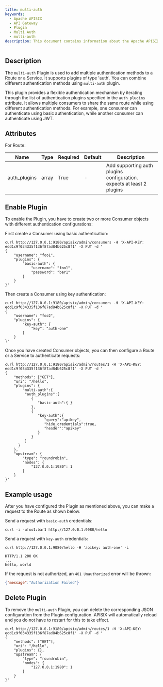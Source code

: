 ```yaml
---
title: multi-auth
keywords:
  - Apache APISIX
  - API Gateway
  - Plugin
  - Multi Auth
  - multi-auth
description: This document contains information about the Apache APISIX multi-auth Plugin.
---
```


<!--
#
# Licensed to the Apache Software Foundation (ASF) under one or more
# contributor license agreements.  See the NOTICE file distributed with
# this work for additional information regarding copyright ownership.
# The ASF licenses this file to You under the Apache License, Version 2.0
# (the "License"); you may not use this file except in compliance with
# the License.  You may obtain a copy of the License at
#
#     http://www.apache.org/licenses/LICENSE-2.0
#
# Unless required by applicable law or agreed to in writing, software
# distributed under the License is distributed on an "AS IS" BASIS,
# WITHOUT WARRANTIES OR CONDITIONS OF ANY KIND, either express or implied.
# See the License for the specific language governing permissions and
# limitations under the License.
#
-->

## Description

The `multi-auth` Plugin is used to add multiple authentication methods to a Route or a Service. It supports plugins of type 'auth'. You can combine different authentication methods using `multi-auth` plugin.

This plugin provides a flexible authentication mechanism by iterating through the list of authentication plugins specified in the `auth_plugins` attribute. It allows multiple consumers to share the same route while using different authentication methods. For example, one consumer can authenticate using basic authentication, while another consumer can authenticate using JWT.

## Attributes

For Route:

| Name         | Type  | Required | Default | Description                                                           |
|--------------|-------|----------|---------|-----------------------------------------------------------------------|
| auth_plugins | array | True     | -       | Add supporting auth plugins configuration. expects at least 2 plugins |

## Enable Plugin

To enable the Plugin, you have to create two or more Consumer objects with different authentication configurations:

First create a Consumer using basic authentication:

```shell
curl http://127.0.0.1:9180/apisix/admin/consumers -H 'X-API-KEY: edd1c9f034335f136f87ad84b625c8f1' -X PUT -d '
{
    "username": "foo1",
    "plugins": {
        "basic-auth": {
            "username": "foo1",
            "password": "bar1"
        }
    }
}'
```

Then create a Consumer using key authentication:

```shell
curl http://127.0.0.1:9180/apisix/admin/consumers -H 'X-API-KEY: edd1c9f034335f136f87ad84b625c8f1' -X PUT -d '
{
    "username": "foo2",
    "plugins": {
        "key-auth": {
            "key": "auth-one"
        }
    }
}'
```

Once you have created Consumer objects, you can then configure a Route or a Service to authenticate requests:

```shell
curl http://127.0.0.1:9180/apisix/admin/routes/1 -H 'X-API-KEY: edd1c9f034335f136f87ad84b625c8f1' -X PUT -d '
{
    "methods": ["GET"],
    "uri": "/hello",
    "plugins": {
        "multi-auth":{
         "auth_plugins":[
            {
               "basic-auth":{ }
            },
            {
               "key-auth":{
                  "query":"apikey",
                  "hide_credentials":true,
                  "header":"apikey"
               }
            }
         ]
      }
    },
    "upstream": {
        "type": "roundrobin",
        "nodes": {
            "127.0.0.1:1980": 1
        }
    }
}'
```

## Example usage

After you have configured the Plugin as mentioned above, you can make a request to the Route as shown below:

Send a request with `basic-auth` credentials:

```shell
curl -i -ufoo1:bar1 http://127.0.0.1:9080/hello
```

Send a request with `key-auth` credentials:

```shell
curl http://127.0.0.1:9080/hello -H 'apikey: auth-one' -i
```

```
HTTP/1.1 200 OK
...
hello, world
```

If the request is not authorized, an `401 Unauthorized` error will be thrown:

```json
{"message":"Authorization Failed"}
```

## Delete Plugin

To remove the `multi-auth` Plugin, you can delete the corresponding JSON configuration from the Plugin configuration. APISIX will automatically reload and you do not have to restart for this to take effect.

```shell
curl http://127.0.0.1:9180/apisix/admin/routes/1 -H 'X-API-KEY: edd1c9f034335f136f87ad84b625c8f1' -X PUT -d '
{
    "methods": ["GET"],
    "uri": "/hello",
    "plugins": {},
    "upstream": {
        "type": "roundrobin",
        "nodes": {
            "127.0.0.1:1980": 1
        }
    }
}'
```
